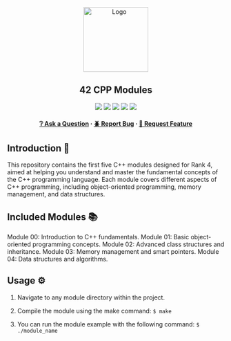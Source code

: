 <div align="center">
  <img src="img/minishell.png" alt="Logo" width="150" height="150">
  <h2>42 CPP Modules</h2>
    <a href= https://github.com/emre-mr246/42-evaluation><img src="https://img.shields.io/badge/score-100%20%2F%20100-success?style=for-the-badge"/></a>
    <a href= https://github.com/emre-mr246/42-evaluation><img src="https://img.shields.io/badge/circle-4-magenta?style=for-the-badge"/></a>
    <a href= https://github.com/emre-mr246/42-evaluation><img src="https://img.shields.io/badge/42-Evaluation-red?style=for-the-badge"/></a>
    <a href= https://github.com/emre-mr246/42-evaluation><img src="https://img.shields.io/github/last-commit/emre-mr246/42_ring4_cpp_modules?style=for-the-badge"/></a>
    <a href="https://42istanbul.com.tr/"><img src="https://img.shields.io/badge/42-ISTANBUL-white?style=for-the-badge"/></a>
   
<h4>
    <a href="https://github.com/emre-mr246/42_ring4_cpp_modules/issues">❔ Ask a Question</a>
  <span> · </span>
    <a href="https://github.com/emre-mr246/42_ring4_cpp_modules/issues">🪲 Report Bug</a>
  <span> · </span>
    <a href="https://github.com/emre-mr246/42_ring4_cpp_modules/issues">💬 Request Feature</a>
</h4>
</div>


## Introduction 🚀

This repository contains the first five C++ modules designed for Rank 4, aimed at helping you understand and master the fundamental concepts of the C++ programming language. Each module covers different aspects of C++ programming, including object-oriented programming, memory management, and data structures.

## Included Modules 📚
Module 00: Introduction to C++ fundamentals.
Module 01: Basic object-oriented programming concepts.
Module 02: Advanced class structures and inheritance.
Module 03: Memory management and smart pointers.
Module 04: Data structures and algorithms.

## Usage ⚙️

1. Navigate to any module directory within the project.

2. Compile the module using the make command:
   `$ make` 

3. You can run the module example with the following command:
   `$ ./module_name`
    